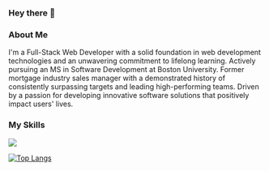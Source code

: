 ### Hey there 👋

### About Me
I'm a Full-Stack Web Developer with a solid foundation in web development technologies and an unwavering commitment to lifelong learning. Actively pursuing an MS in Software Development at Boston University. Former mortgage industry sales manager with a demonstrated history of consistently surpassing targets and leading high-performing teams. Driven by a passion for developing innovative software solutions that positively impact users' lives.

### My Skills
  <a href="https://skillicons.dev">
    <img src="https://skillicons.dev/icons?i=js,html,css,py,java,nextjs,nodejs,react,mongodb,prisma,angular,ps" />
  </a>

[![Top Langs](https://github-readme-stats.vercel.app/api/top-langs/?username=dimicodes)](https://github.com/dimicodes/github-readme-stats)
